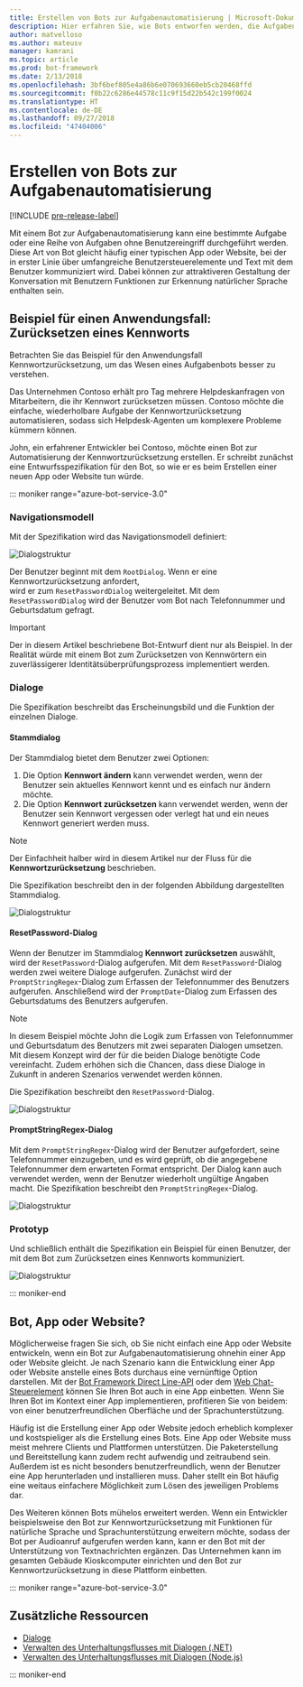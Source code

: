 ```yaml
---
title: Erstellen von Bots zur Aufgabenautomatisierung | Microsoft-Dokumentation
description: Hier erfahren Sie, wie Bots entworfen werden, die Aufgaben ohne weiteren Benutzereingriff durchführen.
author: matvelloso
ms.author: mateusv
manager: kamrani
ms.topic: article
ms.prod: bot-framework
ms.date: 2/13/2018
ms.openlocfilehash: 3bf6bef805e4a86b6e070693660eb5cb20468ffd
ms.sourcegitcommit: f0b22c6286e44578c11c9f15d22b542c199f0024
ms.translationtype: HT
ms.contentlocale: de-DE
ms.lasthandoff: 09/27/2018
ms.locfileid: "47404006"
---
```

# <a name="create-task-automation-bots"></a>Erstellen von Bots zur Aufgabenautomatisierung

[!INCLUDE [pre-release-label](./includes/pre-release-label-v3.md)]

Mit einem Bot zur Aufgabenautomatisierung kann eine bestimmte Aufgabe oder eine Reihe von Aufgaben ohne Benutzereingriff durchgeführt werden. Diese Art von Bot gleicht häufig einer typischen App oder Website, bei der in erster Linie über umfangreiche Benutzersteuerelemente und Text mit dem Benutzer kommuniziert wird. Dabei können zur attraktiveren Gestaltung der Konversation mit Benutzern Funktionen zur Erkennung natürlicher Sprache enthalten sein. 

## <a name="example-use-case-password-reset"></a>Beispiel für einen Anwendungsfall: Zurücksetzen eines Kennworts

Betrachten Sie das Beispiel für den Anwendungsfall Kennwortzurücksetzung, um das Wesen eines Aufgabenbots besser zu verstehen. 

Das Unternehmen Contoso erhält pro Tag mehrere Helpdeskanfragen von Mitarbeitern, die ihr Kennwort zurücksetzen müssen. Contoso möchte die einfache, wiederholbare Aufgabe der Kennwortzurücksetzung automatisieren, sodass sich Helpdesk-Agenten um komplexere Probleme kümmern können. 

John, ein erfahrener Entwickler bei Contoso, möchte einen Bot zur Automatisierung der Kennwortzurücksetzung erstellen. Er schreibt zunächst eine Entwurfsspezifikation für den Bot, so wie er es beim Erstellen einer neuen App oder Website tun würde. 

::: moniker range="azure-bot-service-3.0"

### <a name="navigation-model"></a>Navigationsmodell

Mit der Spezifikation wird das Navigationsmodell definiert:

![Dialogstruktur](~/media/bot-service-design-pattern-task-automation/simple-task1.png)

Der Benutzer beginnt mit dem `RootDialog`. Wenn er eine Kennwortzurücksetzung anfordert,  
wird er zum `ResetPasswordDialog` weitergeleitet. Mit dem `ResetPasswordDialog` wird der Benutzer vom Bot nach Telefonnummer und Geburtsdatum gefragt. 

> [!IMPORTANT]
> Der in diesem Artikel beschriebene Bot-Entwurf dient nur als Beispiel. In der Realität würde mit einem Bot zum Zurücksetzen von Kennwörtern ein zuverlässigerer Identitätsüberprüfungsprozess implementiert werden.

### <a name="dialogs"></a>Dialoge

Die Spezifikation beschreibt das Erscheinungsbild und die Funktion der einzelnen Dialoge. 

#### <a name="root-dialog"></a>Stammdialog

Der Stammdialog bietet dem Benutzer zwei Optionen: 

1. Die Option **Kennwort ändern** kann verwendet werden, wenn der Benutzer sein aktuelles Kennwort kennt und es einfach nur ändern möchte.
2. Die Option **Kennwort zurücksetzen** kann verwendet werden, wenn der Benutzer sein Kennwort vergessen oder verlegt hat und ein neues Kennwort generiert werden muss.

> [!NOTE]
> Der Einfachheit halber wird in diesem Artikel nur der Fluss für die **Kennwortzurücksetzung** beschrieben.

Die Spezifikation beschreibt den in der folgenden Abbildung dargestellten Stammdialog.

![Dialogstruktur](~/media/bot-service-design-pattern-task-automation/simple-task2.png)

#### <a name="resetpassword-dialog"></a>ResetPassword-Dialog

Wenn der Benutzer im Stammdialog **Kennwort zurücksetzen** auswählt, wird der `ResetPassword`-Dialog aufgerufen. 
Mit dem `ResetPassword`-Dialog werden zwei weitere Dialoge aufgerufen. 
Zunächst wird der `PromptStringRegex`-Dialog zum Erfassen der Telefonnummer des Benutzers aufgerufen. 
Anschließend wird der `PromptDate`-Dialog zum Erfassen des Geburtsdatums des Benutzers aufgerufen. 

> [!NOTE]
> In diesem Beispiel möchte John die Logik zum Erfassen von Telefonnummer und Geburtsdatum des Benutzers mit zwei separaten Dialogen umsetzen. Mit diesem Konzept wird der für die beiden Dialoge benötigte Code vereinfacht. Zudem erhöhen sich die Chancen, dass diese Dialoge in Zukunft in anderen Szenarios verwendet werden können. 

Die Spezifikation beschreibt den `ResetPassword`-Dialog.

![Dialogstruktur](~/media/bot-service-design-pattern-task-automation/simple-task3.png)

#### <a name="promptstringregex-dialog"></a>PromptStringRegex-Dialog

Mit dem `PromptStringRegex`-Dialog wird der Benutzer aufgefordert, seine Telefonnummer einzugeben, und es wird geprüft, ob die angegebene Telefonnummer dem erwarteten Format entspricht. 
Der Dialog kann auch verwendet werden, wenn der Benutzer wiederholt ungültige Angaben macht. 
Die Spezifikation beschreibt den `PromptStringRegex`-Dialog.

![Dialogstruktur](~/media/bot-service-design-pattern-task-automation/simple-task4.png)

### <a name="prototype"></a>Prototyp

Und schließlich enthält die Spezifikation ein Beispiel für einen Benutzer, der mit dem Bot zum Zurücksetzen eines Kennworts kommuniziert.

![Dialogstruktur](~/media/bot-service-design-pattern-task-automation/simple-task5.png)

::: moniker-end 

## <a name="bot-app-or-website"></a>Bot, App oder Website?

Möglicherweise fragen Sie sich, ob Sie nicht einfach eine App oder Website entwickeln, wenn ein Bot zur Aufgabenautomatisierung ohnehin einer App oder Website gleicht. Je nach Szenario kann die Entwicklung einer App oder Website anstelle eines Bots durchaus eine vernünftige Option darstellen. Mit der [Bot Framework Direct Line-API][directLineAPI] oder dem <a href="https://aka.ms/BotFramework-WebChat" target="_blank">Web Chat-Steuerelement</a> können Sie Ihren Bot auch in eine App einbetten. Wenn Sie Ihren Bot im Kontext einer App implementieren, profitieren Sie von beidem: von einer benutzerfreundlichen Oberfläche und der Sprachunterstützung. 

Häufig ist die Erstellung einer App oder Website jedoch erheblich komplexer und kostspieliger als die Erstellung eines Bots. Eine App oder Website muss meist mehrere Clients und Plattformen unterstützen. Die Paketerstellung und Bereitstellung kann zudem recht aufwendig und zeitraubend sein. Außerdem ist es nicht besonders benutzerfreundlich, wenn der Benutzer eine App herunterladen und installieren muss. Daher stellt ein Bot häufig eine weitaus einfachere Möglichkeit zum Lösen des jeweiligen Problems dar. 

Des Weiteren können Bots mühelos erweitert werden. Wenn ein Entwickler beispielsweise den Bot zur Kennwortzurücksetzung mit Funktionen für natürliche Sprache und Sprachunterstützung erweitern möchte, sodass der Bot per Audioanruf aufgerufen werden kann, kann er den Bot mit der Unterstützung von Textnachrichten ergänzen. Das Unternehmen kann im gesamten Gebäude Kioskcomputer einrichten und den Bot zur Kennwortzurücksetzung in diese Plattform einbetten.

::: moniker range="azure-bot-service-3.0"
<!-- TODO: SimpleTaskAutomation no longer exists
## Sample code

For a complete sample that shows how to implement simple task automation using the Bot Builder SDK for .NET, see the <a href="https://aka.ms/capability-SimpleTaskAutomation" target="_blank">Simple Task Automation sample</a> in GitHub.

For a complete sample that shows how to implement simple task automation using the Bot Builder SDK for Node.js, see the <a href="https://aka.ms/capability-SimpleTaskAutomation" target="_blank">Simple Task Automation sample</a> in GitHub.
-->

## <a name="additional-resources"></a>Zusätzliche Ressourcen

- [Dialoge](~/dotnet/bot-builder-dotnet-dialogs.md)
- [Verwalten des Unterhaltungsflusses mit Dialogen (.NET)](~/dotnet/bot-builder-dotnet-manage-conversation-flow.md)
- [Verwalten des Unterhaltungsflusses mit Dialogen (Node.js)](~/nodejs/bot-builder-nodejs-manage-conversation-flow.md)

::: moniker-end

[directLineAPI]: https://docs.botframework.com/en-us/restapi/directline3/#navtitle
